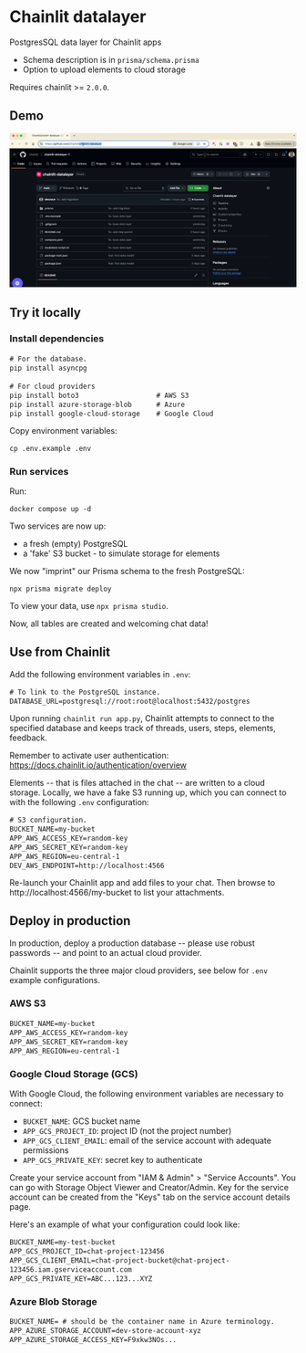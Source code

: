 # Chainlit datalayer

PostgresSQL data layer for Chainlit apps
- Schema description is in `prisma/schema.prisma`
- Option to upload elements to cloud storage

Requires chainlit >= `2.0.0`.

## Demo

![Data layer demo](./demo.gif)

## Try it locally

### Install dependencies

```
# For the database.
pip install asyncpg

# For cloud providers
pip install boto3                   # AWS S3
pip install azure-storage-blob      # Azure
pip install google-cloud-storage    # Google Cloud
```

Copy environment variables:
```
cp .env.example .env
```

### Run services

Run:

```docker
docker compose up -d
```

Two services are now up:
- a fresh (empty) PostgreSQL
- a 'fake' S3 bucket - to simulate storage for elements

We now "imprint" our Prisma schema to the fresh PostgreSQL:
```
npx prisma migrate deploy
```

To view your data, use `npx prisma studio`.

Now, all tables are created and welcoming chat data!

## Use from Chainlit

Add the following environment variables in `.env`:
```
# To link to the PostgreSQL instance.
DATABASE_URL=postgresql://root:root@localhost:5432/postgres
```

Upon running `chainlit run app.py`, Chainlit attempts to connect to the 
specified database and keeps track of threads, users, steps, elements, feedback. 

Remember to activate user authentication: https://docs.chainlit.io/authentication/overview

Elements -- that is files attached in the chat -- are written to a cloud storage. 
Locally, we have a fake S3 running up, which you can connect to with the following
`.env` configuration:

```
# S3 configuration.
BUCKET_NAME=my-bucket
APP_AWS_ACCESS_KEY=random-key
APP_AWS_SECRET_KEY=random-key
APP_AWS_REGION=eu-central-1
DEV_AWS_ENDPOINT=http://localhost:4566
```

Re-launch your Chainlit app and add files to your chat. Then browse to 
http://localhost:4566/my-bucket to list your attachments. 

## Deploy in production

In production, deploy a production database -- please use robust passwords --
and point to an actual cloud provider. 

Chainlit supports the three major cloud providers, see below for `.env` example
configurations.

### AWS S3

```
BUCKET_NAME=my-bucket
APP_AWS_ACCESS_KEY=random-key
APP_AWS_SECRET_KEY=random-key
APP_AWS_REGION=eu-central-1
```

### Google Cloud Storage (GCS)

With Google Cloud, the following environment variables are necessary to connect:
- `BUCKET_NAME`: GCS bucket name
- `APP_GCS_PROJECT_ID`: project ID (not the project number)
- `APP_GCS_CLIENT_EMAIL`: email of the service account with adequate permissions 
- `APP_GCS_PRIVATE_KEY`: secret key to authenticate

Create your service account from "IAM & Admin" > "Service Accounts". 
You can go with Storage Object Viewer and Creator/Admin. 
Key for the service account can be created from the "Keys" tab on the service account
details page. 

Here's an example of what your configuration could look like:
```
BUCKET_NAME=my-test-bucket
APP_GCS_PROJECT_ID=chat-project-123456
APP_GCS_CLIENT_EMAIL=chat-project-bucket@chat-project-123456.iam.gserviceaccount.com
APP_GCS_PRIVATE_KEY=ABC...123...XYZ
```

### Azure Blob Storage

```
BUCKET_NAME= # should be the container name in Azure terminology.
APP_AZURE_STORAGE_ACCOUNT=dev-store-account-xyz
APP_AZURE_STORAGE_ACCESS_KEY=F9xkw3NOs...
```